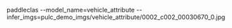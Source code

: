 

paddleclas --model_name=vehicle_attribute --infer_imgs=pulc_demo_imgs/vehicle_attribute/0002_c002_00030670_0.jpg
